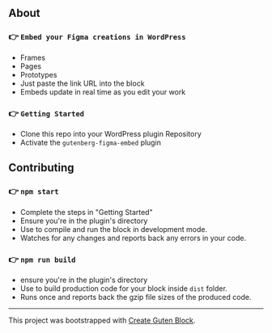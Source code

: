 ## About

### 👉  `Embed your Figma creations in WordPress`
- Frames 
- Pages
- Prototypes
- Just paste the link URL into the block
- Embeds update in real time as you edit your work

### 👉  `Getting Started`
- Clone this repo into your WordPress plugin Repository
- Activate the `gutenberg-figma-embed` plugin

## Contributing

### 👉  `npm start`
- Complete the steps in "Getting Started"
- Ensure you're in the plugin's directory
- Use to compile and run the block in development mode.
- Watches for any changes and reports back any errors in your code.

### 👉  `npm run build`
- ensure you're in the plugin's directory
- Use to build production code for your block inside `dist` folder.
- Runs once and reports back the gzip file sizes of the produced code.


---

This project was bootstrapped with [Create Guten Block](https://github.com/ahmadawais/create-guten-block).
